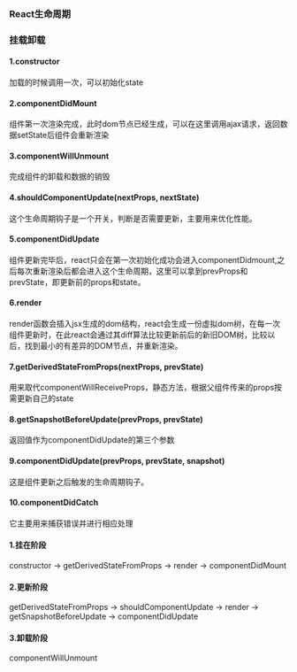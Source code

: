 ### React生命周期

### 挂载卸载

#### 1.constructor

加载的时候调用一次，可以初始化state

#### 2.componentDidMount

组件第一次渲染完成，此时dom节点已经生成，可以在这里调用ajax请求，返回数据setState后组件会重新渲染

#### 3.componentWillUnmount

完成组件的卸载和数据的销毁

#### 4.shouldComponentUpdate(nextProps, nextState)

这个生命周期钩子是一个开关，判断是否需要更新，主要用来优化性能。

#### 5.componentDidUpdate

组件更新完毕后，react只会在第一次初始化成功会进入componentDidmount,之后每次重新渲染后都会进入这个生命周期，这里可以拿到prevProps和prevState，即更新前的props和state。

#### 6.render

render函数会插入jsx生成的dom结构，react会生成一份虚拟dom树，在每一次组件更新时，在此react会通过其diff算法比较更新前后的新旧DOM树，比较以后，找到最小的有差异的DOM节点，并重新渲染。

#### 7.getDerivedStateFromProps(nextProps, prevState)

用来取代componentWillReceiveProps，静态方法，根据父组件传来的props按需更新自己的state

#### 8.getSnapshotBeforeUpdate(prevProps, prevState)

返回值作为componentDidUpdate的第三个参数

#### 9.componentDidUpdate(prevProps, prevState, snapshot)

这是组件更新之后触发的生命周期钩子。

#### 10.componentDidCatch

它主要用来捕获错误并进行相应处理

#### 1.挂在阶段 

constructor -> getDerivedStateFromProps -> render -> componentDidMount

#### 2.更新阶段  

getDerivedStateFromProps -> shouldComponentUpdate -> render ->  getSnapshotBeforeUpdate -> componentDidUpdate

#### 3.卸载阶段  

componentWillUnmount

